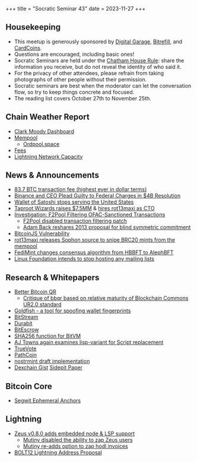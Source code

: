 +++
title = "Socratic Seminar 43"
date = 2023-11-27
+++

Housekeeping
------------

- This meetup is generously sponsored by [Digital Garage](https://dg717.com/), [Bitrefill](https://bitrefill.com/), and [CardCoins](https://cardcoins.co).
- Questions are encouraged, including basic ones!
- Socratic Seminars are held under the [Chatham House Rule](https://www.chathamhouse.org/about-us/chatham-house-rule): share the information you receive, but do not reveal the identity of who said it.
- For the privacy of other attendees, please refrain from taking photographs of other people without their permission.
- Socratic seminars are best when the moderator can let the conversation flow, so try to keep things concrete and focused.
- The reading list covers October 27th to November 25th.

Chain Weather Report
--------------------

- [Clark Moody Dashboard](https://bitcoin.clarkmoody.com/dashboard/)
- [Mempool](https://www.bitcoin-mempool.info/#BTC,30d,weight)
  - [Ordpool.space](https://ordpool.space/mempool-block/0)
- [Fees](https://transactionfee.info/charts/fees-package-feerates/)
- [Lightning Network Capacity](https://bitcoinvisuals.com/ln-capacity)

News & Announcements
--------------------

- [83.7 BTC transaction fee (highest ever in dollar terms)](https://twitter.com/mononautical/status/1727627818929094973)
- [Binance and CEO Plead Guilty to Federal Charges in $4B Resolution](https://www.justice.gov/opa/pr/binance-and-ceo-plead-guilty-federal-charges-4b-resolution)
- [Wallet of Satoshi stops serving the United States](https://nostr.com/note1cu575mfy2xdakh9aklhghhn8vmluwkh79anrh09vmexgw5m3tyrq2edm2z)
- [Taproot Wizards raises $7.5MM](https://techcrunch.com/2023/11/16/taproot-wizards-bitcoin-ordinals/) & [hires rot13maxi as CTO](https://x.com/rot13maxi/status/1727357665918243279)
- [Investigation: F2Pool Filtering OFAC-Sanctioned Transactions](https://b10c.me/observations/08-missing-sanctioned-transactions/)
  - [F2Pool disabled transaction filtering patch](https://www.nobsbitcoin.com/f2pool-disables-transaction-filtering-patch/)
  - [Adam Back reshares 2013 proposal for blind symmetric commitment](https://bitcointalk.org/index.php?topic=206303.15)
- [BitcoinJS Vulnerability](https://twitter.com/bax1337/status/1724534339206033532)
- [rot13maxi releases Sophon source to snipe BRC20 mints from the mempool](https://github.com/ordinals/ord/compare/master...rot13maxi:ord:sophon/brc20)
- [FediMint changes consensus algorithm from HBBFT to AlephBFT](https://github.com/fedimint/fedimint/pull/3335)
- [Linux Foundation intends to stop hosting any mailing lists](https://lists.linuxfoundation.org/pipermail/bitcoin-dev/2023-November/022134.html)

Research & Whitepapers
----------------------

- [Better Bitcoin QR](https://bbqr.org/)
  - [Critique of bbqr based on relative maturity of Blockchain Commons UR2.0 standard](https://twitter.com/zachherbert/status/1728077006745542860)
- [Goldfish - a tool for spoofing wallet fingerprints](https://gitlab.com/1440000bytes/goldfish)
- [BitStream](https://robinlinus.com/bitstream.pdf)
- [Durabit](https://github.com/4de67a207019fd4d855ef0a188b4519c/Durabit/blob/main/Durabit%20-%20A%20Bitcoin-native%20Incentive%20Mechanism%20for%20Data%20Distribution.pdf)
- [BitEscrow](https://github.com/BitEscrow/escrow-core)
- [SHA256 function for BitVM](https://twitter.com/super_testnet/status/1726772975544807913)
- [AJ Towns again examines lisp-variant for Script replacement](https://lists.linuxfoundation.org/pipermail/bitcoin-dev/2023-October/022099.html)
- [TrueVote](https://truevote.org/TrueVote.pdf)
- [PathCoin](https://gist.github.com/AdamISZ/b462838cbc8cc06aae0c15610502e4da)
- [nostrmint draft implementation](https://github.com/fedimint/fedimint/pull/3583)
- [Dexchain Gist](https://gist.github.com/jaybny/45f34c90bd1b28cbac9592fab504c454) [Sidepit Paper](https://drive.google.com/file/d/13edfo0uhuG5JAaP6i2VTOJho1lP1AnhF/view)  

Bitcoin Core
------------

- [Segwit Ephemeral Anchors](https://delvingbitcoin.org/t/segwit-ephemeral-anchors/160)

Lightning
--------

- [Zeus v0.8.0 adds embedded node & LSP support](https://blog.zeusln.com/zeus-v0-8-0-open-beta/)
  - [Mutiny disabled the ability to zap Zeus users](https://primal.net/e/note1h0lqfkm0neywkmsvuyv69gfgfa6pwmj6aay9vau804hrpgvlfkhqszvfj9)
  - [Mutiny re-adds option to zap hodl invoices](https://twitter.com/MutinyWallet/status/1725294051274924193)
- [BOLT12 Lightning Address Proposal](https://lists.linuxfoundation.org/pipermail/lightning-dev/2023-November/004204.html)
